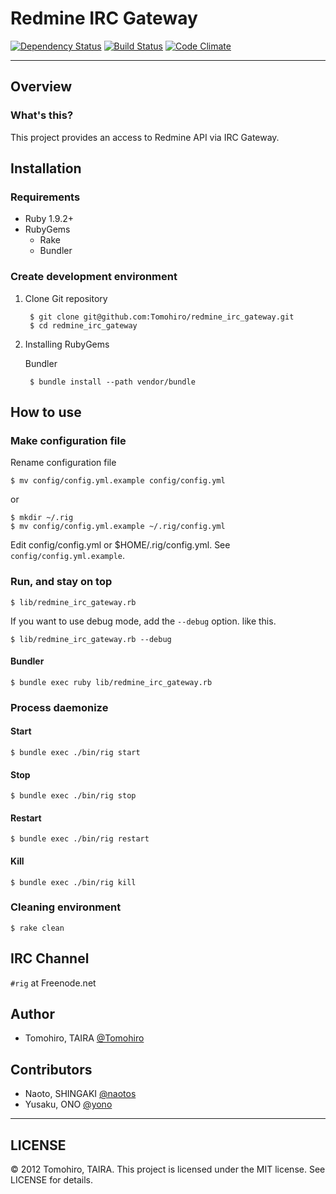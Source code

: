 Redmine IRC Gateway
================================================================================

[![Dependency Status](https://gemnasium.com/Tomohiro/redmine_irc_gateway.png)](https://gemnasium.com/Tomohiro/redmine_irc_gateway)
[![Build Status](https://secure.travis-ci.org/Tomohiro/redmine_irc_gateway.png)](https://secure.travis-ci.org/Tomohiro/redmine_irc_gateway)
[![Code Climate](https://codeclimate.com/badge.png)](https://codeclimate.com/github/Tomohiro/redmine_irc_gateway)

---

Overview
-------------------------------------------------------------------------------

### What's this?

This project provides an access to Redmine API via IRC Gateway.


Installation
-------------------------------------------------------------------------------

### Requirements

- Ruby 1.9.2+
- RubyGems
    - Rake
    - Bundler


### Create development environment

1. Clone Git repository

        $ git clone git@github.com:Tomohiro/redmine_irc_gateway.git
        $ cd redmine_irc_gateway

2. Installing RubyGems

    Bundler

        $ bundle install --path vendor/bundle



How to use
-------------------------------------------------------------------------------

### Make configuration file

Rename configuration file

    $ mv config/config.yml.example config/config.yml

or

    $ mkdir ~/.rig
    $ mv config/config.yml.example ~/.rig/config.yml

Edit config/config.yml or $HOME/.rig/config.yml. See `config/config.yml.example`.


### Run, and stay on top

    $ lib/redmine_irc_gateway.rb

If you want to use debug mode, add the `--debug` option. like this.

    $ lib/redmine_irc_gateway.rb --debug

#### Bundler

    $ bundle exec ruby lib/redmine_irc_gateway.rb


### Process daemonize

#### Start

    $ bundle exec ./bin/rig start

#### Stop

    $ bundle exec ./bin/rig stop

#### Restart

    $ bundle exec ./bin/rig restart

#### Kill

    $ bundle exec ./bin/rig kill

### Cleaning environment

    $ rake clean


IRC Channel
-------------------------------------------------------------------------------

`#rig` at Freenode.net


Author
-------------------------------------------------------------------------------

- Tomohiro, TAIRA [@Tomohiro](http://twitter.com/Tomohiro)


Contributors
-------------------------------------------------------------------------------

- Naoto, SHINGAKI [@naotos](http://twitter.com/naotos)
- Yusaku, ONO [@yono](http://twitter.com/yono)



---

LICENSE
--------------------------------------------------------------------------------

&copy; 2012 Tomohiro, TAIRA.
This project is licensed under the MIT license.
See LICENSE for details.
